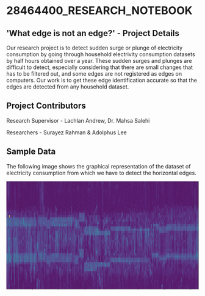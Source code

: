 # 28464400_RESEARCH_NOTEBOOK

## 'What edge is not an edge?' - Project Details
Our research project is to detect sudden surge or plunge of electricity consumption by going through household electrivity consumption datasets by half hours obtained over a year. These sudden surges and plunges are difficult to detect, especially considering that there are small changes that has to be filtered out, and some edges are not registered as edges on computers. Our work is to get these edge identification accurate so that the edges are detected from any household dataset.

## Project Contributors

Research Supervisor - Lachlan Andrew, Dr. Mahsa Salehi

Researchers - Surayez Rahman & Adolphus Lee


## Sample Data
The following image shows the graphical representation of the dataset of electricity consumption from which we have to detect the horizontal edges.

![Default Image](/images/default_test_image.png)

